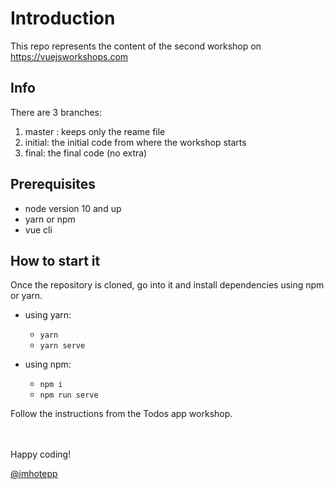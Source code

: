 
# Introduction

This repo represents the content of the second workshop on https://vuejsworkshops.com

## Info

There are 3 branches:

1. master : keeps only the reame file
2. initial: the initial code from where the workshop starts
3. final: the final code (no extra)

## Prerequisites

- node version 10 and up 
- yarn or npm 
- vue cli 


## How to start it

Once the repository is cloned, go into it and install dependencies using npm or yarn.

- using yarn:
    - `yarn` 
    - `yarn serve` 

- using npm:
    - `npm i`
    - `npm run serve`

Follow the instructions from the Todos app workshop.

<br>
<br>
Happy coding!

<br>

[@imhotepp](https://twitter.com/imhotepp)
